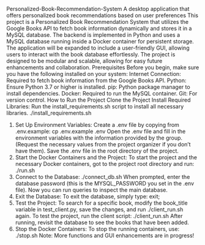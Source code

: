 Personalized-Book-Recommendation-System
A desktop application that offers personalized book recommendations based on user preferences This project is a Personalized Book Recommendation System that utilizes the Google Books API to fetch book information dynamically and stores it in a MySQL database. The backend is implemented in Python and uses a MySQL database running inside a Docker container for persistent storage. The application will be expanded to include a user-friendly GUI, allowing users to interact with the book database effortlessly. The project is designed to be modular and scalable, allowing for easy future enhancements and collaboration.
Prerequisites Before you begin, make sure you have the following installed on your system:
Internet Connection: Required to fetch book information from the Google Books API. Python: Ensure Python 3.7 or higher is installed. pip: Python package manager to install dependencies. Docker: Required to run the MySQL container. Git: For version control.
How to Run the Project
Clone the Project
Install Required Libraries:
	Run the install_requirements.sh script to install all necessary libraries.
	./install_requirements.sh
1.	Set Up Environment Variables:
Create a .env file by copying from .env.example:
	cp .env.example .env
Open the .env file and fill in the environment variables with the information provided by the group. (Request the necessary values from the project organizer if you don’t have them).
Save the .env file in the root directory of the project.
2.	Start the Docker Containers and the Project:
To start the project and the necessary Docker containers, got to the project root directory and run:
./run.sh
3.	Connect to the Database:
	./connect_db.sh
When prompted, enter the database password (this is the MYSQL_PASSWORD you set in the .env file).
Now you can run queries to inspect the main database.
4.	Exit the Database:
	To exit the database, simply type:
		exit;
5.	Test the Project:
To search for a specific book, modify the book_title variable in test_client.py, save the changes, and run ./client_run.sh again.
To test the project, run the client script:
	./client_run.sh
After running, revisit the database to see the books that have been added.
6.	Stop the Docker Containers:
	To stop the running containers, use:
		./stop.sh
Note:
More functions and GUI enhancements are in progress!


